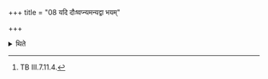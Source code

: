 +++
title = "08 यदि दौःष्वप्न्यमन्यद्वा भयम्"

+++

<details><summary>थिते</summary>

8. If '(the sacrificer) sees a bad dream or any other danger. he should offer two libations of ghee with yata indra bhayāmahe....[^1] According to some one may mutter these verses.


[^1]: TB III.7.11.4.
</details>
